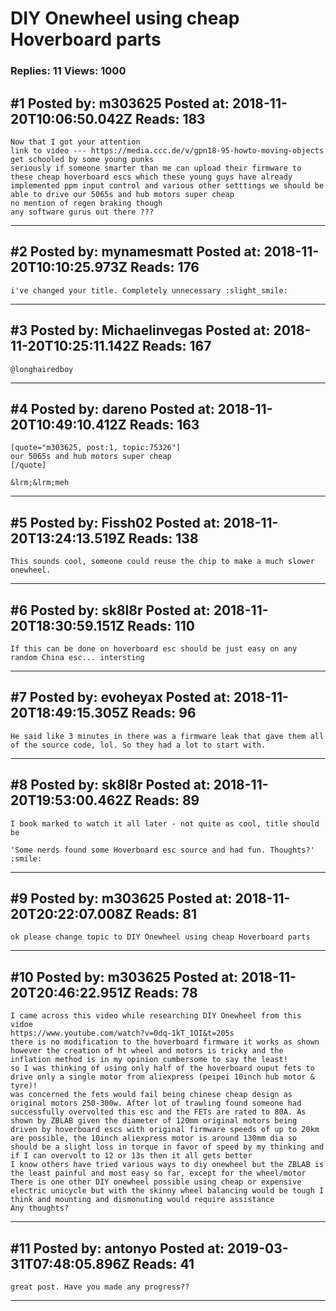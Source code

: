 # DIY Onewheel using cheap Hoverboard parts

### Replies: 11 Views: 1000

## \#1 Posted by: m303625 Posted at: 2018-11-20T10:06:50.042Z Reads: 183

```
Now that I got your attention 
link to video --- https://media.ccc.de/v/gpn18-95-howto-moving-objects
get schooled by some young punks
seriously if someone smarter than me can upload their firmware to these cheap hoverboard escs which these young guys have already implemented ppm input control and various other setttings we should be able to drive our 5065s and hub motors super cheap
no mention of regen braking though
any software gurus out there ???
```

---
## \#2 Posted by: mynamesmatt Posted at: 2018-11-20T10:10:25.973Z Reads: 176

```
i've changed your title. Completely unnecessary :slight_smile:
```

---
## \#3 Posted by: Michaelinvegas Posted at: 2018-11-20T10:25:11.142Z Reads: 167

```
@longhairedboy
```

---
## \#4 Posted by: dareno Posted at: 2018-11-20T10:49:10.412Z Reads: 163

```
[quote="m303625, post:1, topic:75326"]
our 5065s and hub motors super cheap
[/quote]

&lrm;&lrm;meh
```

---
## \#5 Posted by: Fissh02 Posted at: 2018-11-20T13:24:13.519Z Reads: 138

```
This sounds cool, someone could reuse the chip to make a much slower onewheel.
```

---
## \#6 Posted by: sk8l8r Posted at: 2018-11-20T18:30:59.151Z Reads: 110

```
If this can be done on hoverboard esc should be just easy on any random China esc... intersting
```

---
## \#7 Posted by: evoheyax Posted at: 2018-11-20T18:49:15.305Z Reads: 96

```
He said like 3 minutes in there was a firmware leak that gave them all of the source code, lol. So they had a lot to start with.
```

---
## \#8 Posted by: sk8l8r Posted at: 2018-11-20T19:53:00.462Z Reads: 89

```
I book marked to watch it all later - not quite as cool, title should be 

'Some nerds found some Hoverboard esc source and had fun. Thoughts?' :smile:
```

---
## \#9 Posted by: m303625 Posted at: 2018-11-20T20:22:07.008Z Reads: 81

```
ok please change topic to DIY Onewheel using cheap Hoverboard parts
```

---
## \#10 Posted by: m303625 Posted at: 2018-11-20T20:46:22.951Z Reads: 78

```
I came across this video while researching DIY Onewheel from this vidoe
https://www.youtube.com/watch?v=0dq-1kT_1OI&t=205s
there is no modification to the hoverboard firmware it works as shown
however the creation of ht wheel and motors is tricky and the inflation method is in my opinion cumbersome to say the least!
so I was thinking of using only half of the hoverboard ouput fets to drive only a single motor from aliexpress (peipei 10inch hub motor & tyre)!
was concerned the fets would fail being chinese cheap design as original motors 250-300w. After lot of trawling found someone had successfully overvolted this esc and the FETs are rated to 80A. As shown by ZBLAB given the diameter of 120mm original motors being driven by hoverboard escs with original firmware speeds of up to 20km are possible, the 10inch aliexpress motor is around 130mm dia so should be a slight loss in torque in favor of speed by my thinking and if I can overvolt to 12 or 13s then it all gets better
I know others have tried various ways to diy onewheel but the ZBLAB is the least painful and most easy so far, except for the wheel/motor
There is one other DIY onewheel possible using cheap or expensive electric unicycle but with the skinny wheel balancing would be tough I think and mounting and dismonuting would require assistance 
Any thoughts?
```

---
## \#11 Posted by: antonyo Posted at: 2019-03-31T07:48:05.896Z Reads: 41

```
great post. Have you made any progress??
```

---
